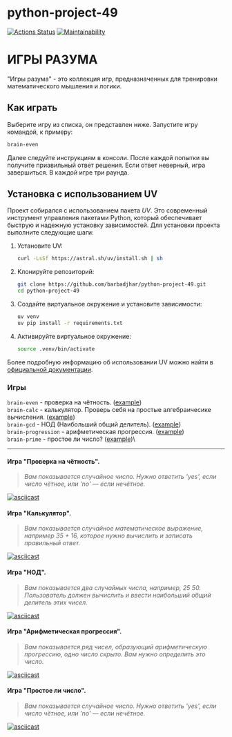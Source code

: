# python-project-49

[![Actions Status](https://github.com/barbadjhar/python-project-49/actions/workflows/hexlet-check.yml/badge.svg)](https://github.com/barbadjhar/python-project-49/actions)
[![Maintainability](https://api.codeclimate.com/v1/badges/ede06b4c8cf98a569db2/maintainability)](https://codeclimate.com/github/barbadjhar/python-project-49/maintainability)

# ИГРЫ РАЗУМА

"Игры разума" - это коллекция игр, предназначенных для тренировки математического мышления и логики.

## Как играть

Выберите игру из списка, он представлен ниже. Запустите игру командой, к примеру:

   ```bash
   brain-even
   ```

Далее следуйте инструкциям в консоли.
После каждой попытки вы получите приавильный ответ решения. Если ответ неверный, игра завершиться. В каждой игре три раунда.

## Установка с использованием UV

Проект собирался с использованием пакета *UV*. Это современный инструмент управления пакетами Python, который обеспечивает быструю и надежную установку зависимостей. 
Для установки проекта выполните следующие шаги:

1. Установите UV:

   ```bash
   curl -LsSf https://astral.sh/uv/install.sh | sh
   ```

2. Клонируйте репозиторий:

    ```bash
    git clone https://github.com/barbadjhar/python-project-49.git
    cd python-project-49
    ```

3. Создайте виртуальное окружение и установите зависимости:

    ```bash
    uv venv
    uv pip install -r requirements.txt
    ```

4. Активируйте виртуальное окружение:

    ```bash
    source .venv/bin/activate
    ```

Более подробную информацию об использовании UV можно найти в [официальной документации](https://docs.astral.sh/uv/?spm=a2ty_o01.29997173.0.0.4041c921lJYVk4).



### Игры

```brain-even``` - проверка на чётность. ([example](#игра-проверка-на-чётность))\
```brain-calc``` - калькулятор. Проверь себя на простые алгебраичесике вычисления. ([example](#игра-калькулятор))\
```brain-gcd``` - НОД (Наибольший общий делитель). ([example](#игра-нод))\
```brain-progression``` - арифметическая прогрессия. ([example](#игра-арифметическая-прогрессия))\
```brain-prime``` - простое ли число? ([example](#игра-простое-ли-число))\

---

#### Игра "Проверка на чётность".

> _Вам показывается случайное число. Нужно ответить 'yes', если число чётное, или 'no' — если нечётное._

[![asciicast](https://asciinema.org/a/ThnJq8N68Kb5wVqxad71bgglw.png)](https://asciinema.org/a/ThnJq8N68Kb5wVqxad71bgglw)


#### Игра "Калькулятор".

> _Вам показывается случайное математическое выражение, например 35 + 16, которое нужно вычислить и записать правильный ответ._

[![asciicast](https://asciinema.org/a/3A7CedZw4ekVvCTIBSazyuxc9.png)](https://asciinema.org/a/3A7CedZw4ekVvCTIBSazyuxc9)

#### Игра "НОД".

> _Вам показывается два случайных числа, например, 25 50. Пользователь должен вычислить и ввести наибольший общий делитель этих чисел._

[![asciicast](https://asciinema.org/a/TpgG28sHKYF83AxkPrs0ZprwP.png)](https://asciinema.org/a/TpgG28sHKYF83AxkPrs0ZprwP)

#### Игра "Арифметическая прогрессия".

> _Вам показывается ряд чисел, образующий арифметическую прогрессию, одно число скрыто. Вам нужно определить это число._

[![asciicast](https://asciinema.org/a/O8i7SJ4vM7tgXpVpKlLb9j7Kl.png)](https://asciinema.org/a/O8i7SJ4vM7tgXpVpKlLb9j7Kl)

#### Игра "Простое ли число".

> _Вам показывается случайное число. Нужно ответить 'yes', если число чётное, или 'no' — если нечётное._

[![asciicast](https://asciinema.org/a/aezFAQ9l9bichqq2zhe6j9kXn.png)](https://asciinema.org/a/aezFAQ9l9bichqq2zhe6j9kXn)